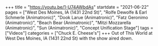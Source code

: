 +++
title = "https://youtu.be/1-U74AWbdAs"
startdate = "2021-06-22"
pages = ["West Des Moines, IA (1431 22nd St)", "Rolfe Dewolfe & Earl Schmerle (Animatronic)", "Dook Larue (Animatronic)", "Fatz Geronimo (Animatronic)", "Beach Bear (Animatronic)", "Mitzi Mozzarella (Animatronic)", "Sun (Animatronic)", "Concept Unification Stage"]
tags = ["Videos"]
categories = ["Chuck E. Cheese's"]
+++
Out of This World at West Des Moines, IA (1431 22nd St) with the show aired down. 
